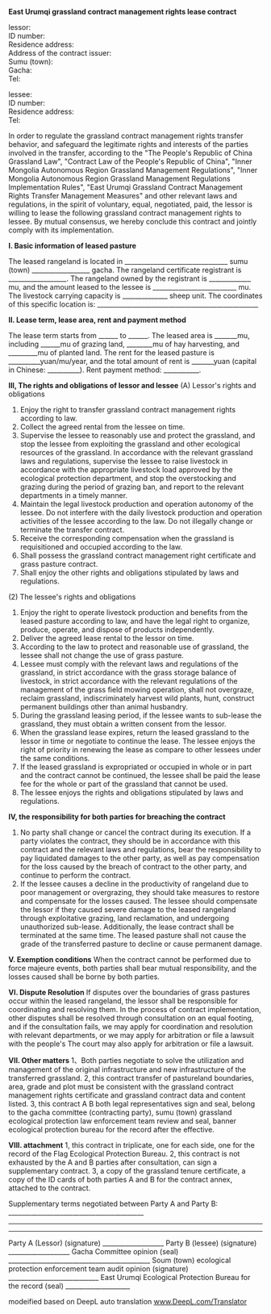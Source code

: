 **East Urumqi grassland contract management rights lease contract**

lessor:    
ID number:   
Residence address:  
Address of the contract issuer:  
Sumu (town):   
Gacha:   
Tel: 

lessee:   
ID number:   
Residence address:   
Tel:   

In order to regulate the grassland contract management rights transfer behavior, and safeguard the legitimate rights and interests of the parties involved in the transfer, according to the "The People's Republic of China Grassland Law", "Contract Law of the People's Republic of China", "Inner Mongolia Autonomous Region Grassland Management Regulations", "Inner Mongolia Autonomous Region Grassland Management Regulations Implementation Rules", "East Urumqi Grassland Contract Management Rights Transfer Management Measures" and other relevant laws and regulations, in the spirit of voluntary, equal, negotiated, paid, the lessor is willing to lease the following grassland contract management rights to lessee. By mutual consensus, we hereby conclude this contract and jointly comply with its implementation.  


**I. Basic information of leased pasture** 

The leased rangeland is located in ________________________________ sumu (town) __________________ gacha. The rangeland certificate registrant is __________________. The rangeland owned by the registrant is _____________ mu, and the amount leased to the lessee is __________________________ mu. The livestock carrying capacity is ______________ sheep unit. The coordinates of this specific location is: __________________________________________________


**II. Lease term, lease area, rent and payment method**

The lease term starts from ______ to ______. The leased area is _______mu, including ______mu of grazing land, ________mu of hay harvesting, and _________mu of planted land. The rent for the leased pasture is __________yuan/mu/year, and the total amount of rent is _______yuan (capital in Chinese: __________). Rent payment method: ___________. 


**III, The rights and obligations of lessor and lessee**
(A) Lessor's rights and obligations
1. Enjoy the right to transfer grassland contract management rights according to law.   
2. Collect the agreed rental from the lessee on time.    
3. Supervise the lessee to reasonably use and protect the grassland, and stop the lessee from exploiting the grassland and other ecological resources of the grassland. In accordance with the relevant grassland laws and regulations, supervise the lessee to raise livestock in accordance with the appropriate livestock load approved by the ecological protection department, and stop the overstocking and grazing during the period of grazing ban, and report to the relevant departments in a timely manner.    
4. Maintain the legal livestock production and operation autonomy of the lessee. Do not interfere with the daily livestock production and operation activities of the lessee according to the law. Do not illegally change or terminate the transfer contract.   
5. Receive the corresponding compensation when the grassland is requisitioned and occupied according to the law.
6. Shall possess the grassland contract management right certificate and grass pasture contract.
7. Shall enjoy the other rights and obligations stipulated by laws and regulations.

(2) The lessee's rights and obligations
1. Enjoy the right to operate livestock production and benefits from the leased pasture according to law, and have the legal right to organize, produce, operate, and dispose of products independently.
2. Deliver the agreed lease rental to the lessor on time. 
3. According to the law to protect and reasonable use of grassland, the lessee shall not change the use of grass pasture. 
4. Lessee must comply with the relevant laws and regulations of the grassland, in strict accordance with the grass storage balance of livestock, in strict accordance with the relevant regulations of the management of the grass field mowing operation, shall not overgraze, reclaim grassland, indiscriminately harvest wild plants, hunt, construct permanent buildings other than animal husbandry. 
5. During the grassland leasing period, if the lessee wants to sub-lease the grassland, they must obtain a written consent from the lessor.
6. When the grassland lease expires, return the leased grassland to the lessor in time or negotiate to continue the lease. The lessee enjoys the right of priority in renewing the lease as compare to other lessees under the same conditions.
7. If the leased grassland is expropriated or occupied in whole or in part and the contract cannot be continued, the lessee shall be paid the lease fee for the whole or part of the grassland that cannot be used.
8. The lessee enjoys the rights and obligations stipulated by laws and regulations.


**IV, the responsibility for both parties for breaching the contract**
1. No party shall change or cancel the contract during its execution. If a party violates the contract, they should be in accordance with this contract and the relevant laws and regulations, bear the responsibility to pay liquidated damages to the other party, as well as pay compensation for the loss caused by the breach of contract to the other party, and continue to perform the contract. 
2. If the lessee causes a decline in the productivity of rangeland due to poor management or overgrazing, they should take measures to restore and compensate for the losses caused. The lessee should compensate the lessor if they caused severe damage to the leased rangeland through exploitative grazing, land reclamation, and undergoing unauthorized sub-lease. Additionally, the lease contract shall be terminated at the same time. The leased pasture shall not cause the grade of the transferred pasture to decline or cause permanent damage.


**V. Exemption conditions** 
When the contract cannot be performed due to force majeure events, both parties shall bear mutual responsibility, and the losses caused shall be borne by both parties.


**VI. Dispute Resolution**
If disputes over the boundaries of grass pastures occur within the leased rangeland, the lessor shall be responsible for coordinating and resolving them. In the process of contract implementation, other disputes shall be resolved through consultation on an equal footing, and if the consultation fails, we may apply for coordination and resolution with relevant departments, or we may apply for arbitration or file a lawsuit with the people's
The court may also apply for arbitration or file a lawsuit.
 

**VII. Other matters**
1、Both parties negotiate to solve the utilization and management of the original infrastructure and new infrastructure of the transferred grassland. 
2, this contract transfer of pastureland boundaries, area, grade and plot must be consistent with the grassland contract management rights certificate and grassland contract data and content listed. 
3, this contract A B both legal representatives sign and seal, belong to the gacha committee (contracting party), sumu (town) grassland ecological protection law enforcement team review and seal, banner ecological protection bureau for the record after the effective.


**VIII. attachment** 
1, this contract in triplicate, one for each side, one for the record of the Flag Ecological Protection Bureau. 2, this contract is not exhausted by the A and B parties after consultation, can sign a supplementary contract. 3, a copy of the grassland tenure certificate, a copy of the ID cards of both parties A and B for the contract annex, attached to the contract.

Supplementary terms negotiated between 
Party A and Party B: __________________________________________
________________________________________________________________ 
________________________________________________________________ 
Party A (Lessor) (signature) ___________________
Party B (lessee) (signature) ___________________ 
Gacha Committee opinion (seal) ____________________________________________ 
Soum (town) ecological protection enforcement team audit opinion (signature) ____________________________ 
East Urumqi Ecological Protection Bureau for the record (seal) ____________________

modeified based on DeepL auto translation www.DeepL.com/Translator 
